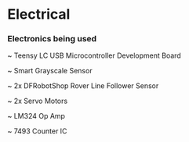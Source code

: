 # Electrical

### Electronics being used

~ Teensy LC USB Microcontroller Development Board

~ Smart Grayscale Sensor

~ 2x DFRobotShop Rover Line Follower Sensor

~ 2x Servo Motors

~ LM324 Op Amp

~ 7493 Counter IC

